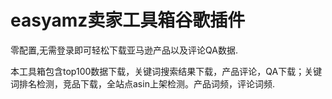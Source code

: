 # easyamz卖家工具箱谷歌插件

零配置,无需登录即可轻松下载亚马逊产品以及评论QA数据.

本工具箱包含top100数据下载，关键词搜索结果下载，产品评论，QA下载；关键词排名检测，竞品下载，全站点asin上架检测。产品词频，评论词频.

